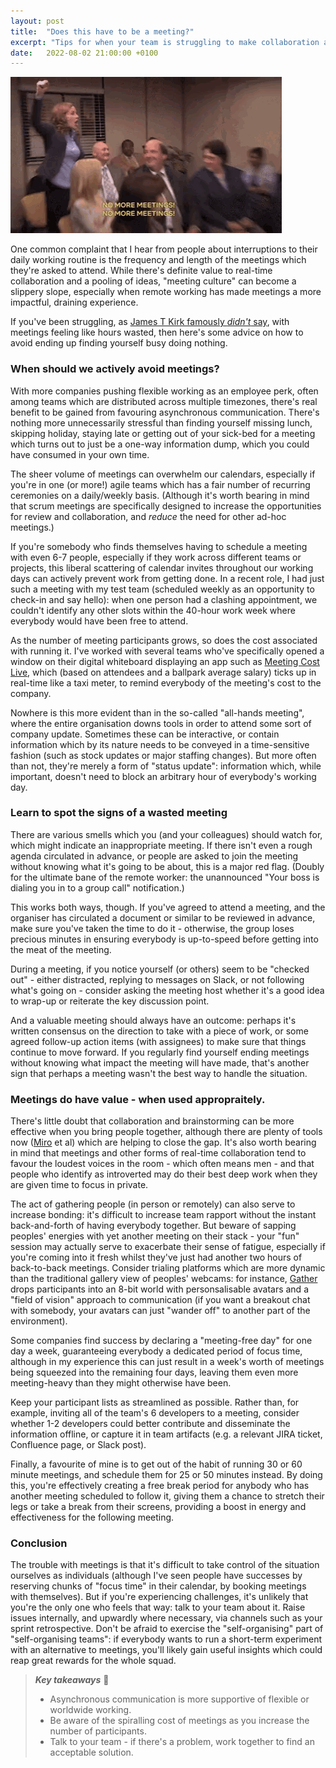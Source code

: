 ```yaml
---
layout: post
title:  "Does this have to be a meeting?"
excerpt: "Tips for when your team is struggling to make collaboration and productivity mix."
date:   2022-08-02 21:00:00 +0100
---
```


![The Office - No More Meetings](/assets/img/the-office-no-more-meetings.gif)

One common complaint that I hear from people about interruptions to their daily working routine is the frequency and length of the meetings which they're asked to attend. While there's definite value to real-time collaboration and a pooling of ideas, "meeting culture" can become a slippery slope, especially when remote working has made meetings a more impactful, draining experience.

If you've been struggling, as [James T Kirk famously _didn't_ say](https://www.snopes.com/fact-check/minutes-taken/), with meetings feeling like hours wasted, then here's some advice on how to avoid ending up finding yourself busy doing nothing.

### When should we actively avoid meetings?

With more companies pushing flexible working as an employee perk, often among teams which are distributed across multiple timezones, there's real benefit to be gained from favouring asynchronous communication. There's nothing more unnecessarily stressful than finding yourself missing lunch, skipping holiday, staying late or getting out of your sick-bed for a meeting which turns out to just be a one-way information dump, which you could have consumed in your own time.

The sheer volume of meetings can overwhelm our calendars, especially if you're in one (or more!) agile teams which has a fair number of recurring ceremonies on a daily/weekly basis. (Although it's worth bearing in mind that scrum meetings are specifically designed to increase the opportunities for review and collaboration, and _reduce_ the need for other ad-hoc meetings.)

If you're somebody who finds themselves having to schedule a meeting with even 6-7 people, especially if they work across different teams or projects, this liberal scattering of calendar invites throughout our working days can actively prevent work from getting done. In a recent role, I had just such a meeting with my test team (scheduled weekly as an opportunity to check-in and say hello): when one person had a clashing appointment, we couldn't identify any other slots within the 40-hour work week where everybody would have been free to attend.

As the number of meeting participants grows, so does the cost associated with running it. I've worked with several teams who've specifically opened a window on their digital whiteboard displaying an app such as [Meeting Cost Live](https://meetingcost.live/), which (based on attendees and a ballpark average salary) ticks up in real-time like a taxi meter, to remind everybody of the meeting's cost to the company.

Nowhere is this more evident than in the so-called "all-hands meeting", where the entire organisation downs tools in order to attend some sort of company update. Sometimes these can be interactive, or contain information which by its nature needs to be conveyed in a time-sensitive fashion (such as stock updates or major staffing changes). But more often than not, they're merely a form of "status update": information which, while important, doesn't need to block an arbitrary hour of everybody's working day.

### Learn to spot the signs of a wasted meeting

There are various smells which you (and your colleagues) should watch for, which might indicate an inappropriate meeting. If there isn't even a rough agenda circulated in advance, or people are asked to join the meeting without knowing what it's going to be about, this is a major red flag. (Doubly for the ultimate bane of the remote worker: the unannounced "Your boss is dialing you in to a group call" notification.)

This works both ways, though. If you've agreed to attend a meeting, and the organiser has circulated a document or similar to be reviewed in advance, make sure you've taken the time to do it - otherwise, the group loses precious minutes in ensuring everybody is up-to-speed before getting into the meat of the meeting.

During a meeting, if you notice yourself (or others) seem to be "checked out" - either distracted, replying to messages on Slack, or not following what's going on - consider asking the meeting host whether it's a good idea to wrap-up or reiterate the key discussion point.

And a valuable meeting should always have an outcome: perhaps it's written consensus on the direction to take with a piece of work, or some agreed follow-up action items (with assignees) to make sure that things continue to move forward. If you regularly find yourself ending meetings without knowing what impact the meeting will have made, that's another sign that perhaps a meeting wasn't the best way to handle the situation.

### Meetings do have value - when used appropraitely.

There's little doubt that collaboration and brainstorming can be more effective when you bring people together, although there are plenty of tools now ([Miro](https://miro.com/) et al) which are helping to close the gap. It's also worth bearing in mind that meetings and other forms of real-time collaboration tend to favour the loudest voices in the room - which often means men - and that people who identify as introverted may do their best deep work when they are given time to focus in private.

The act of gathering people (in person or remotely) can also serve to increase bonding: it's difficult to increase team rapport without the instant back-and-forth of having everybody together. But beware of sapping peoples' energies with yet another meeting on their stack - your "fun" session may actually serve to exacerbate their sense of fatigue, especially if you're coming into it fresh whilst they've just had another two hours of back-to-back meetings. Consider trialing platforms which are more dynamic than the traditional gallery view of peoples' webcams: for instance, [Gather](https://www.gather.town/) drops participants into an 8-bit world with personsalisable avatars and a "field of vision" approach to communication (if you want a breakout chat with somebody, your avatars can just "wander off" to another part of the environment).

Some companies find success by declaring a "meeting-free day" for one day a week, guaranteeing everybody a dedicated period of focus time, although in my experience this can just result in a week's worth of meetings being squeezed into the remaining four days, leaving them even more meeting-heavy than they might otherwise have been.

Keep your participant lists as streamlined as possible. Rather than, for example, inviting all of the team's 6 developers to a meeting, consider whether 1-2 developers could better contribute and disseminate the information offline, or capture it in team artifacts (e.g. a relevant JIRA ticket, Confluence page, or Slack post).

Finally, a favourite of mine is to get out of the habit of running 30 or 60 minute meetings, and schedule them for 25 or 50 minutes instead. By doing this, you're effectively creating a free break period for anybody who has another meeting scheduled to follow it, giving them a chance to stretch their legs or take a break from their screens, providing a boost in energy and effectiveness for the following meeting.

### Conclusion

The trouble with meetings is that it's difficult to take control of the situation ourselves as individuals (although I've seen people have successes by reserving chunks of "focus time" in their calendar, by booking meetings with themselves). But if you're experiencing challenges, it's unlikely that you're the only one who feels that way: talk to your team about it. Raise issues internally, and upwardly where necessary, via channels such as your sprint retrospective. Don't be afraid to exercise the "self-organising" part of "self-organising teams": if everybody wants to run a short-term experiment with an alternative to meetings, you'll likely gain useful insights which could reap great rewards for the whole squad.

> **_Key takeaways_** 📝  
> * Asynchronous communication is more supportive of flexible or worldwide working.
> * Be aware of the spiralling cost of meetings as you increase the number of participants.
> * Talk to your team - if there's a problem, work together to find an acceptable solution.